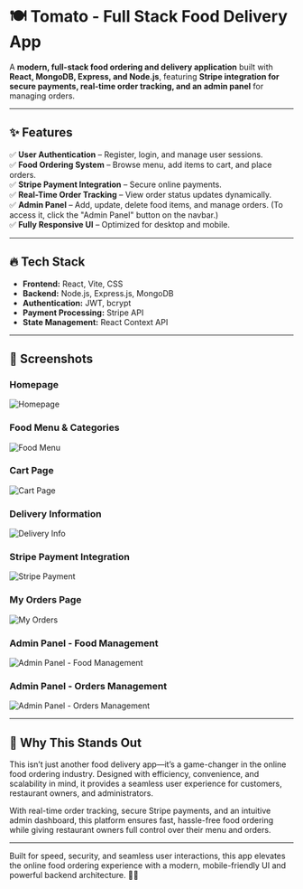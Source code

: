 # 🍽️ Tomato - Full Stack Food Delivery App

A **modern, full-stack food ordering and delivery application** built with **React, MongoDB, Express, and Node.js**, featuring **Stripe integration for secure payments, real-time order tracking, and an admin panel** for managing orders.

---

## ✨ Features

✅ **User Authentication** – Register, login, and manage user sessions.  
✅ **Food Ordering System** – Browse menu, add items to cart, and place orders.  
✅ **Stripe Payment Integration** – Secure online payments.  
✅ **Real-Time Order Tracking** – View order status updates dynamically.  
✅ **Admin Panel** – Add, update, delete food items, and manage orders. (To access it, click the "Admin Panel" button on the navbar.) <br>
✅ **Fully Responsive UI** – Optimized for desktop and mobile.

---

## 🔥 Tech Stack

- **Frontend:** React, Vite, CSS
- **Backend:** Node.js, Express.js, MongoDB
- **Authentication:** JWT, bcrypt
- **Payment Processing:** Stripe API
- **State Management:** React Context API

---

## 📸 Screenshots

### **Homepage**

![Homepage](https://github.com/user-attachments/assets/ca59248c-8a48-4d0b-a155-5b6eaaa9b8cf)

### **Food Menu & Categories**

![Food Menu](https://github.com/user-attachments/assets/2b12df92-8128-474b-81cc-498eb853e81a)

### **Cart Page**

![Cart Page](https://github.com/user-attachments/assets/26deab1e-c6ec-4c80-b8e2-9b1f54cc8915)

### **Delivery Information**

![Delivery Info](https://github.com/user-attachments/assets/d8cf6950-1837-454d-80c0-df99c1131f00)

### **Stripe Payment Integration**

![Stripe Payment](https://github.com/user-attachments/assets/53317f96-6a6e-4ca9-ad3f-4fcf5cb7a906)

### **My Orders Page**

![My Orders](https://github.com/user-attachments/assets/ab821456-03cf-4053-8533-8db95b327966)

### **Admin Panel - Food Management**

![Admin Panel - Food Management](https://github.com/user-attachments/assets/1ea2a453-54a5-492e-9799-882877141e2a)

### **Admin Panel - Orders Management**

![Admin Panel - Orders Management](https://github.com/user-attachments/assets/374a9b2e-17b0-468c-b3ad-be78436977f8)

---

## 🚀 Why This Stands Out

This isn’t just another food delivery app—it’s a game-changer in the online food ordering industry. Designed with efficiency, convenience, and scalability in mind, it provides a seamless user experience for customers, restaurant owners, and administrators.

With real-time order tracking, secure Stripe payments, and an intuitive admin dashboard, this platform ensures fast, hassle-free food ordering while giving restaurant owners full control over their menu and orders.

---

Built for speed, security, and seamless user interactions, this app elevates the online food ordering experience with a modern, mobile-friendly UI and powerful backend architecture. 🚀🔥
